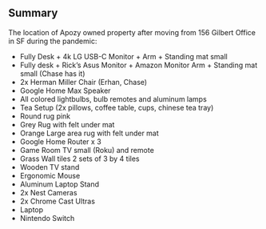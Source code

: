## Summary
The location of Apozy owned property after moving from 156 Gilbert Office in SF during the pandemic:

- Fully Desk + 4k LG USB-C Monitor + Arm + Standing mat small
- Fully desk + Rick’s Asus Monitor + Amazon Monitor Arm + Standing mat small (Chase has it)
- 2x Herman Miller Chair (Erhan, Chase)
- Google Home Max Speaker
- All colored lightbulbs, bulb remotes and aluminum lamps
- Tea Setup (2x pillows, coffee table, cups, chinese tea tray)
- Round rug pink
- Grey Rug with felt under mat
- Orange Large area rug with felt under mat
- Google Home Router x 3
- Game Room TV small (Roku) and remote
- Grass Wall tiles 2 sets of 3 by 4 tiles
- Wooden TV stand
- Ergonomic Mouse
- Aluminum Laptop Stand
- 2x Nest Cameras
- 2x Chrome Cast Ultras
- Laptop
- Nintendo Switch
